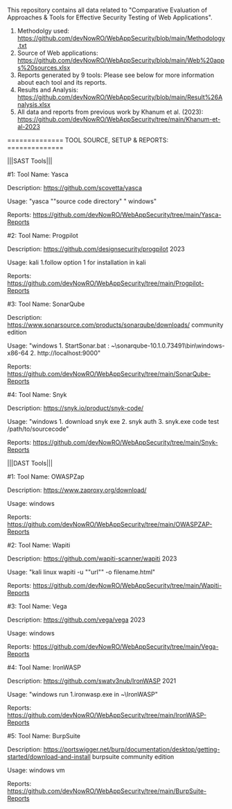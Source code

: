 This repository contains all data related to "Comparative Evaluation of Approaches & Tools for Effective Security Testing of Web Applications". 

1. Methodolgy used: https://github.com/devNowRO/WebAppSecurity/blob/main/Methodology.txt
2. Source of Web applications: https://github.com/devNowRO/WebAppSecurity/blob/main/Web%20apps%20sources.xlsx
3. Reports generated by 9 tools: Please see below for more information about each tool and its reports.
5. Results and Analysis: https://github.com/devNowRO/WebAppSecurity/blob/main/Result%26Analysis.xlsx
6. All data and reports from previous work by Khanum et al. (2023): https://github.com/devNowRO/WebAppSecurity/tree/main/Khanum-et-al-2023




============== TOOL SOURCE, SETUP & REPORTS: ==============


|||SAST Tools|||

#1: Tool Name: Yasca

Description: https://github.com/scovetta/yasca

Usage: "yasca ""source code directory" " windows"

Reports: https://github.com/devNowRO/WebAppSecurity/tree/main/Yasca-Reports


#2: Tool Name: Progpilot

Description: https://github.com/designsecurity/progpilot 2023

Usage: kali 1.follow option 1 for installation in kali  

Reports: https://github.com/devNowRO/WebAppSecurity/tree/main/Progpilot-Reports


#3: Tool Name: SonarQube

Description: https://www.sonarsource.com/products/sonarqube/downloads/ community edition 

Usage: "windows 1. StartSonar.bat : ~\sonarqube-10.1.0.73491\bin\windows-x86-64 2. http://localhost:9000" 

Reports: https://github.com/devNowRO/WebAppSecurity/tree/main/SonarQube-Reports


#4: Tool Name: Snyk

Description: https://snyk.io/product/snyk-code/

Usage: "windows 1. download snyk exe 2. snyk auth 3. snyk.exe code test /path/to/sourcecode" 

Reports: https://github.com/devNowRO/WebAppSecurity/tree/main/Snyk-Reports



|||DAST Tools||| 


#1:  Tool Name: OWASPZap

Description: https://www.zaproxy.org/download/

Usage: windows

Reports: https://github.com/devNowRO/WebAppSecurity/tree/main/OWASPZAP-Reports


#2:  Tool Name: Wapiti

Description: https://github.com/wapiti-scanner/wapiti 2023

Usage: "kali linux wapiti -u ""url"" -o filename.html"

Reports: https://github.com/devNowRO/WebAppSecurity/tree/main/Wapiti-Reports


#3:   Tool Name: Vega

Description: https://github.com/vega/vega 2023 

Usage: windows

Reports: https://github.com/devNowRO/WebAppSecurity/tree/main/Vega-Reports


#4:  Tool Name: IronWASP

Description: https://github.com/swatv3nub/IronWASP 2021

Usage: "windows run 1.ironwasp.exe in ~\IronWASP"

Reports: https://github.com/devNowRO/WebAppSecurity/tree/main/IronWASP-Reports


#5:  Tool Name: BurpSuite

Description: https://portswigger.net/burp/documentation/desktop/getting-started/download-and-install burpsuite community edition

Usage: windows vm

Reports: https://github.com/devNowRO/WebAppSecurity/tree/main/BurpSuite-Reports

